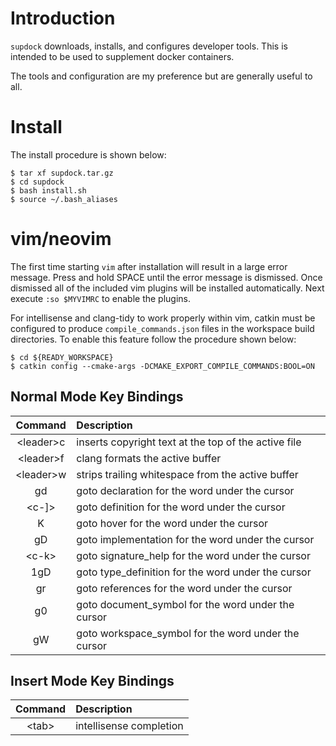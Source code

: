 # Introduction

`supdock` downloads, installs, and configures developer tools. This is intended to be used to supplement docker
containers.

The tools and configuration are my preference but are generally useful to all.

# Install

The install procedure is shown below:

~~~{bash}
$ tar xf supdock.tar.gz
$ cd supdock
$ bash install.sh
$ source ~/.bash_aliases
~~~

# vim/neovim

The first time starting `vim` after installation will result in a large error message. Press and hold SPACE until the
error message is dismissed. Once dismissed all of the included vim plugins will be installed automatically. Next execute
`:so $MYVIMRC` to enable the plugins.

For intellisense and clang-tidy to work properly within vim, catkin must be configured to produce
`compile_commands.json` files in the workspace build directories. To enable this feature follow the procedure shown below:

~~~{bash}
$ cd ${READY_WORKSPACE}
$ catkin config --cmake-args -DCMAKE_EXPORT_COMPILE_COMMANDS:BOOL=ON
~~~

## Normal Mode Key Bindings

| Command | Description |
|:-------:|:------------|
| \<leader\>c | inserts copyright text at the top of the active file |
| \<leader\>f | clang formats the active buffer |
| \<leader\>w | strips trailing whitespace from the active buffer |
| gd | goto declaration for the word under the cursor |
| \<c-]\> | goto definition for the word under the cursor |
| K | goto hover for the word under the cursor |
| gD | goto implementation for the word under the cursor |
| \<c-k\> | goto signature_help for the word under the cursor |
| 1gD | goto type_definition for the word under the cursor |
| gr | goto references for the word under the cursor |
| g0 | goto document_symbol for the word under the cursor |
| gW | goto workspace_symbol for the word under the cursor |

## Insert Mode Key Bindings

| Command | Description |
|:-------:|:------------|
| \<tab\> | intellisense completion |
